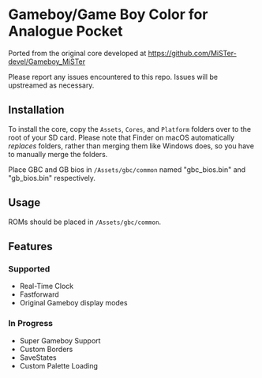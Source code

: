 # Gameboy/Game Boy Color for Analogue Pocket
Ported from the original core developed at https://github.com/MiSTer-devel/Gameboy_MiSTer

Please report any issues encountered to this repo. Issues will be upstreamed as necessary.

## Installation
To install the core, copy the `Assets`, `Cores`, and `Platform` folders over to the root of your SD card. Please note that Finder on macOS automatically _replaces_ folders, rather than merging them like Windows does, so you have to manually merge the folders.

Place GBC and GB bios in `/Assets/gbc/common` named "gbc_bios.bin" and "gb_bios.bin" respectively.

## Usage
ROMs should be placed in `/Assets/gbc/common`.

## Features

### Supported
* Real-Time Clock
* Fastforward
* Original Gameboy display modes

### In Progress
* Super Gameboy Support
* Custom Borders
* SaveStates
* Custom Palette Loading
